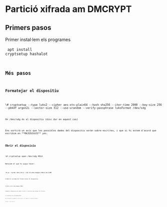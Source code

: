 # Partició xifrada am DMCRYPT

## Primers pasos

Primer instal·lem els programes<br />
<br />
<code>
apt install cryptsetup hashalot
<code />

## Més pasos

### Formatejar el dispositiu

<code>
\# cryptsetup --type luks2 --cipher aes-xts-plain64 --hash sha256 --iter-time 2000 --key-size 256 --pbkdf argon2i --sector-size 512 --use-urandom --verify-passphrase luksFormat /dev/sdg
<code />
<br />
On /dev/sdg és el dispositiu (disc dur en aquest cas) <br />
<br />
Ens sortirà un avís que les possibles dades del dispositiu seràn sobre-escrites, i que si hi estem d'acord que escribim en **MAJÚSCULES** yes.<br />

### Obrir el disposisiu

<code>
\# cryptsetup open /dev/sdg HOLA
<code />
<br />
Netejem el que hi pugui haver:<br />
<br />
<code>
\# pv -tpreb /dev/zero | dd of=/dev/mapper/HOLA bs=128M
<code />
<br />
Creem el sistema de fitxers dins el dispositiu<br />
<br />
<code>
\# mkfs.ext4 /dev/mapper/HOLA
<code />
<br />
Tanquem el dispositiu per poder-lo obrir i verificar que estigui tot correcte<br />

<code>
\# cryptsetup close /dev/mapper/HOLA
<code />
<br />
Obrir mitjançant el navegador de fitxers gràfic i al **primer ús** canviar els permisos<br />
<br />
<code>
\# chmod -R **usuari habitual** <carpeta on està muntat>
<code />

